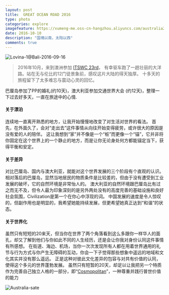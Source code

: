 ```yaml
---
layout: post
title:  GREAT OCEAN ROAD 2016
type: photo
categories: explore
imagefeature: https://xumeng-me.oss-cn-hangzhou.aliyuncs.com/australia2016/photos/12-apos.jpg?x-oss-process=image/resize,p_13
date: 2016-10-10
description: "国境以南，太阳以西"
comments: true
---
```


![Lovina-1@Bali-2016-09-16](https://xumeng-me.oss-cn-hangzhou.aliyuncs.com/australia2016/photos/12-apos.jpg)



> 2016年10月，来到澳洲参加 [ITSWC 23rd](http://www.itsworldcongress2016.com/)， 有幸驱车跑了一趟壮丽的大洋路。站在无与伦比的12门徒景象前，感叹这片大陆的得天独厚。
> 十多天的旅程留下了太多难忘与震动心灵的回忆。

巴厘岛参加了PP的婚礼(约10天)，澳大利亚参加交通世界大会 (约12天)，整理一下过去好多天，一直在旅途中的心情.

#### 关于漂泊
连续地一直离开熟悉的地方，让我开始慢慢地改变了对生活对世界的看法。
首先，在外面久了，会对“走出去”这件事情从向往开始变得疲劳，或许很大的原因是没有爱的人的陪伴。
这让我想到“家”并不像是一个“桩”而更像一个“锚”，它并非将你固定在这个世界上的一个静止的地方，而是让你无论身处何方都能锚定当下，获得平衡和安定。

#### 关于差异
对比巴厘岛、国内与澳大利亚，就能对这个世界发展的三个阶段有个直观的认识。
相对落后的巴厘岛，显然当地居民的物质条件是比较差的，但由于没有遭受到工业发展的破坏，它的自然环境是非常怡人的。
澳大利亚的自然环境跟巴厘岛比有过之而无不及，但令人最为印象深刻的是另外两处没有的高度完善的基础设施和良好社会氛围，Civilization是第一个在你心中浮现的词。
中国发展的速度是令人惊叹的，但副作用也是明显的，我希望她能持续发展，但更希望她真正达到“和谐”的状态。

#### 关于世界化
虽然只有短短的20来天，但当你在世界了两个角落看到这么多跟你一样华人的面孔，却又了解到他们与你如此不同的人生经历，还是会让你我对身份认同这件事情有所感想。
在街道、海边、机场，当你一次次发现所有人都在用着世界通用的礼节与行为方式与你产生无障碍的互动，你会一下子觉得那些想象中遥远的地域和文化其实并没有那么遥远。
正是这种对彼此文化差异的包容与对共有价值的认同，使得这个多元的世界蓬勃发展。
虽然只有短暂的20天，却足以让我把另一个特质作为完善自己独立人格的一部分，即“[Cosmopolitan](http://www.merriam-webster.com/dictionary/cosmopolitan)”，一种尊重并践行普世价值的能力

![Australia-sate](https://xumeng-me.oss-cn-hangzhou.aliyuncs.com/australia2016/photos/Australia-2016.png)
